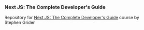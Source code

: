 ### Next JS: The Complete Developer's Guide

Repository for [Next JS: The Complete Developer's Guide](https://www.udemy.com/course/next-js-the-complete-developers-guide) course by Stephen Grider
